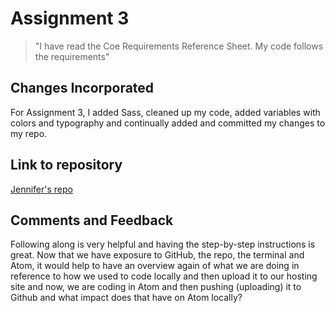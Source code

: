 # Assignment 3
>"I have read the Coe Requirements Reference Sheet. My code follows the requirements"

## Changes Incorporated
For Assignment 3, I added Sass, cleaned up my code, added variables with colors and typography and continually added and committed my changes to my repo.

## Link to repository
[Jennifer's repo](https://github.com/fincherie/assignment-3_lingafelter-jennifer)


## Comments and Feedback
Following along is very helpful and having the step-by-step instructions is great. Now that we have exposure to GitHub, the repo, the terminal and Atom, it would help to have an overview again of what we are doing in reference to how we used to code locally and then upload it to our hosting site and now, we are coding in Atom and then pushing (uploading) it to Github and what impact does that have on Atom locally?
